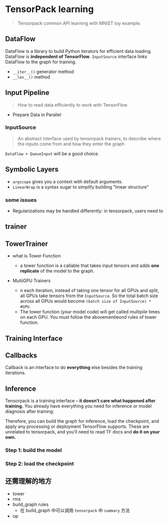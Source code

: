 # TensorPack learning

> Tensorpack common API learning with MNIST toy example.

## DataFlow

DataFlow is a library to build Python iterators for efficient data loading.
DataFlow is **independent of TensorFlow**.
`InputSource` interface links DataFlow to the graph for training.

- `__iter__()` generator method
- `__len__()` method

## Input Pipeline

> How to read data efficiently to work with TensorFlow

- Prepare Data in Parallel

### InputSource

> An abstract interface used by tensorpack trainers, to describe where the inputs come from and how they enter the graph

`DataFlow + QueueInput` will be a good choice.

## Symbolic Layers

- `argscope` gives you a context with default arguments.
- `LinearWrap` is a syntax sugar to simplify building "linear structure"

### some issues

- Regularizations may be handled differently: in tensorpack, users need to 

## trainer

## TowerTrainer

- what is Tower Function
  - a tower function is a callable that takes input tensors and adds **one replicate** of the model to the graph.

- MultiGPU Trainers
  - n each iteration, instead of taking one tensor for all GPUs and split, all GPUs take tensors from the `InputSource`. So the total batch size across all GPUs would become `(batch size of InputSource) * #GPU`.
  - The tower function (your model code) will get called multipile times on each GPU. You must follow the abovementieond rules of tower function.

## Training Interface

## Callbacks

Callback is an interface to do __everything__ else besides the training iterations.

## Inference

Tensorpack is a training interface – __it doesn’t care what happened after training.__ You already have everything you need for inference or model diagnosis after training:

Therefore, you can build the graph for inference, load the checkpoint, and apply any processing or deployment TensorFlow supports. These are unrelated to tensorpack, and you’ll need to read TF docs and **do it on your own.**

### Step 1: build the model

### Step 2: load the checkpoint

## 还需理解的地方

- tower
- rms
- build_graph rules
  - 在 build_graph 中可以调用 `tensorpack` 中 `summary` 方法
- op


